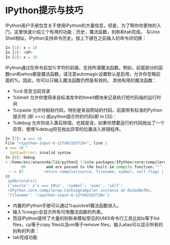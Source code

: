 # IPython提示与技巧

IPython用户手册包含关于使用IPython的大量信息，但是，为了帮你你更快的入门，这里快速介绍三个有用的功能：历史，魔法函数，别称和tab完成。
与Unix Shell相似，IPython支持命令历史。按上下键在之前输入的命令间切换：

```python
In [1]: x = 10
In [2]: <UP>
In [2]: x = 10
```

IPython通过在命令前加%字符的前缀，支持所谓魔法函数。例如，前面部分的函数run和whos都是魔法函数。请注意automagic设置默认是启用，允许你忽略前面的%。因此，你可以只输入魔法函数仍然是有效的。
其他有用的魔法函数：
- %cd 改变当前目录
- %timeit 允许你使用来自标准库中的timeit模块来记录执行短代码端的运行时间
- %cpaste 允许你粘贴代码，特别是来自网站的代码，前面带有标准的Python提示符 (即 >>>) 或ipython提示符的代码(即 in [3])：
- %debug 允许你进入事后除错。也就是说，如果你想要运行的代码抛出了一个异常，使用%debug将在抛出异常的位置进入排错程序。

```python
In [7]: x === 10
File "<ipython-input-6-12fd421b5f28>", line 1
x === 10 ^
  SyntaxError: invalid syntax
In [8]: debug
> /home/esc/anaconda/lib/python2.7/site-packages/IPython/core/compilerop.py(87)ast_parse()
       86         and are passed to the built-in compile function."""
 ---> 87         return compile(source, filename, symbol, self.flags | PyCF_ONLY_AST, 1)
88
 ipdb>locals()
 {’source’: u’x === 10\n’, ’symbol’: ’exec’, ’self’:
 <IPython.core.compilerop.CachingCompiler instance at 0x2ad8ef0>,
 ’filename’: ’<ipython-input-6-12fd421b5f28>’}
```

- 内置的IPython手册可以通过%quickref魔法函数进入。
- 输入%magic会显示所有可用魔法函数的列表。
- 而且IPython提供了大量的别称来模拟常见的UNIX命令行工具比如ls等于list files，cp等于copy files以及rm等于remove files。输入alias可以显示所有的别称的列表：
- tab完成功能

